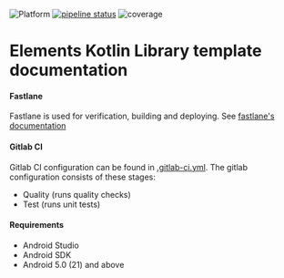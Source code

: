 ![Platform](https://img.shields.io/badge/platform-Android-blue.svg)
[![pipeline status](https://git.elements.nl/elements-android/modules/template/badges/master/pipeline.svg)](https://git.elements.nl/elements-android/modules/template/commits/master)
![coverage](https://git.elements.nl/elements-android/modules/template/badges/master/coverage.svg?style=flat)

Elements Kotlin Library template documentation
==============================================

#### Fastlane
Fastlane is used for verification, building and deploying. See [fastlane's documentation](https://git.elements.nl/elements-android/modules/template/blob/master/fastlane/README.md)

#### Gitlab CI

Gitlab CI configuration can be found in [.gitlab-ci.yml](./gitlab-ci.yml).
The gitlab configuration consists of these stages:

* Quality (runs quality checks)
* Test (runs unit tests)

#### Requirements

* Android Studio
* Android SDK
* Android 5.0 (21) and above
